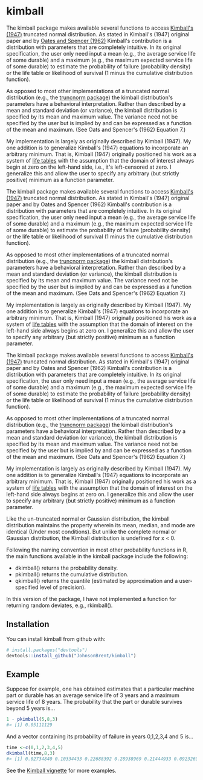 
<!-- README.md is generated from README.Rmd. Please edit that file -->
kimball
=======

The kimball package makes available several functions to access [Kimball's (1947)](Kimball%20(1947)%20-%20A%20System%20of%20Life%20Tables....pdf) truncated normal distribution. As stated in Kimball's (1947) original paper and by [Oates and Spencer (1962)](Oates%20&%20Spencer%20(1962)%20-%20A%20System%20of%20Retirement%20Frequencies%20for%20Depreciable%20Assets.pdf) Kimball's contribution is a distribution with parameters that are completely intuitive. In its original specification, the user only need input a mean (e.g., the average service life of some durable) and a maximum (e.g., the maximum expected service life of some durable) to estimate the probability of failure (probability density) or the life table or likelihood of survival (1 minus the cumulative distribution function).

As opposed to most other implementations of a truncated normal distribution (e.g., the [truncnorm package](https://cran.r-project.org/web/packages/truncnorm/index.html)) the kimball distribution's parameters have a behavioral interpretation. Rather than described by a mean and standard deviation (or variance), the kimball distribution is specified by its mean and maximum value. The variance need not be specified by the user but is implied by and can be expressed as a function of the mean and maximum. (See Oats and Spencer's (1962) Equation 7.)

My implementation is largely as originally described by Kimball (1947). My one addition is to generalize Kimball's (1947) equations to incorporate an arbitrary minimum. That is, Kimball (1947) originally positioned his work as a system of [life tables](https://en.wikipedia.org/wiki/Life_table) with the assumption that the domain of interest always begin at zero on the left-hand side, i.e., it's left-censored at zero. I generalize this and allow the user to specify any arbitrary (but strictly positive) minimum as a function parameter.

The kimball package makes available several functions to access [Kimball's (1947)](Kimball%20(1947)%20-%20A%20System%20of%20Life%20Tables....pdf) truncated normal distribution. As stated in Kimball's (1947) original paper and by Oates and Spencer (1962) Kimball's contribution is a distribution with parameters that are completely intuitive. In its original specification, the user only need input a mean (e.g., the average service life of some durable) and a maximum (e.g., the maximum expected service life of some durable) to estimate the probability of failure (probability density) or the life table or likelihood of survival (1 minus the cumulative distribution function).

As opposed to most other implementations of a truncated normal distribution (e.g., the [truncnorm package](https://cran.r-project.org/web/packages/truncnorm/index.html)) the kimball distribution's parameters have a behavioral interpretation. Rather than described by a mean and standard deviation (or variance), the kimball distribution is specified by its mean and maximum value. The variance need not be specified by the user but is implied by and can be expressed as a function of the mean and maximum. (See Oats and Spencer's (1962) Equation 7.)

My implementation is largely as originally described by Kimball (1947). My one addition is to generalize Kimball's (1947) equations to incorporate an arbitrary minimum. That is, Kimball (1947) originally positioned his work as a system of [life tables](https://en.wikipedia.org/wiki/Life_table) with the assumption that the domain of interest on the left-hand side always begins at zero on. I generalize this and allow the user to specify any arbitrary (but strictly positive) minimum as a function parameter.

The kimball package makes available several functions to access [Kimball's (1947)](Kimball%20(1947)%20-%20A%20System%20of%20Life%20Tables....pdf) truncated normal distribution. As stated in Kimball's (1947) original paper and by Oates and Spencer (1962) Kimball's contribution is a distribution with parameters that are completely intuitive. In its original specification, the user only need input a mean (e.g., the average service life of some durable) and a maximum (e.g., the maximum expected service life of some durable) to estimate the probability of failure (probability density) or the life table or likelihood of survival (1 minus the cumulative distribution function).

As opposed to most other implementations of a truncated normal distribution (e.g., the [truncnorm package](https://cran.r-project.org/web/packages/truncnorm/index.html)) the kimball distribution's parameters have a behavioral interpretation. Rather than described by a mean and standard deviation (or variance), the kimball distribution is specified by its mean and maximum value. The variance need not be specified by the user but is implied by and can be expressed as a function of the mean and maximum. (See Oats and Spencer's (1962) Equation 7.)

My implementation is largely as originally described by Kimball (1947). My one addition is to generalize Kimball's (1947) equations to incorporate an arbitrary minimum. That is, Kimball (1947) originally positioned his work as a system of [life tables](https://en.wikipedia.org/wiki/Life_table) with the assumption that the domain of interest on the left-hand side always begins at zero on. I generalize this and allow the user to specify any arbitrary (but strictly positive) minimum as a function parameter.

Like the un-truncated normal or Gaussian distribution, the kimball distribution maintains the property wherein its mean, median, and mode are identical (Under most conditions). But unlike the complete normal or Gaussian distribution, the Kimball distribution is undefined for x &lt; 0.

Following the naming convention in most other probability functions in R, the main functions available in the kimball package include the following:

-   dkimball() returns the probability density.
-   pkimball() returns the cumulative distribution.
-   qkimball() returns the quantile (estimated by approximation and a user-specified level of precision).

In this version of the package, I have not implemented a function for returning random deviates, e.g., rkimball().

Installation
------------

You can install kimball from github with:

``` r
# install.packages("devtools")
devtools::install_github("JohnsonBrent/kimball")
```

Example
-------

Suppose for example, one has obtained estimates that a particular machine part or durable has an average service life of 3 years and a maximum service life of 8 years. The probability that the part or durable survives beyond 5 years is...

``` r
1 - pkimball(5,8,3)
#> [1] 0.05111129
```

And a vector containing its probability of failure in years 0,1,2,3,4 and 5 is...

``` r
time <-c(0,1,2,3,4,5)
dkimball(time,8,3)
#> [1] 0.02734840 0.10334433 0.22688392 0.28938969 0.21444933 0.09232698
```

See the [Kimball vignette](/vignettes/kimball.Rmd) for more examples.
